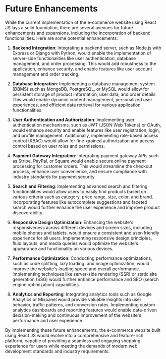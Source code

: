 # Future Enhancements

While the current implementation of the e-commerce website using React JS lays a solid foundation, there are several avenues for future enhancements and expansions, including the incorporation of backend functionalities. Here are some potential enhancements:

1. **Backend Integration**: Integrating a backend server, such as Node.js with Express or Django with Python, would enable the implementation of server-side functionalities like user authentication, database management, and order processing. This would add robustness to the application, enhance security, and enable features like user account management and order tracking.

2. **Database Integration**: Implementing a database management system (DBMS) such as MongoDB, PostgreSQL, or MySQL would allow for persistent storage of product information, user data, and order details. This would enable dynamic content management, personalized user experiences, and efficient data retrieval for various application functionalities.

3. **User Authentication and Authorization**: Implementing user authentication mechanisms, such as JWT (JSON Web Tokens) or OAuth, would enhance security and enable features like user registration, login, and profile management. Additionally, implementing role-based access control (RBAC) would allow for fine-grained authorization and access control based on user roles and permissions.

4. **Payment Gateway Integration**: Integrating payment gateway APIs such as Stripe, PayPal, or Square would enable secure online payment processing for customer orders. This would streamline the checkout process, enhance user convenience, and ensure compliance with industry standards for payment security.

5. **Search and Filtering**: Implementing advanced search and filtering functionalities would allow users to easily find products based on various criteria such as category, price range, size, color, and brand. Incorporating features like autocomplete suggestions and faceted search would further enhance the user experience and improve product discoverability.

6. **Responsive Design Optimization**: Enhancing the website's responsiveness across different devices and screen sizes, including mobile phones and tablets, would ensure a consistent and user-friendly experience for all users. Implementing responsive design principles, fluid layouts, and media queries would optimize the website's appearance and functionality on various devices.

7. **Performance Optimization**: Conducting performance optimizations, such as code splitting, lazy loading, and image optimization, would improve the website's loading speed and overall performance. Implementing techniques like server-side rendering (SSR) or static site generation (SSG) would further enhance performance and SEO (search engine optimization) capabilities.

8. **Analytics and Reporting**: Integrating analytics tools such as Google Analytics or Mixpanel would provide valuable insights into user behavior, traffic patterns, and conversion rates. Implementing custom analytics dashboards and reporting features would enable data-driven decision-making and continuous improvement of the website's performance and user experience.

By implementing these future enhancements, the e-commerce website built using React JS would evolve into a comprehensive and feature-rich platform, capable of providing a seamless and engaging shopping experience for users while meeting the demands of modern web development standards and industry requirements.
